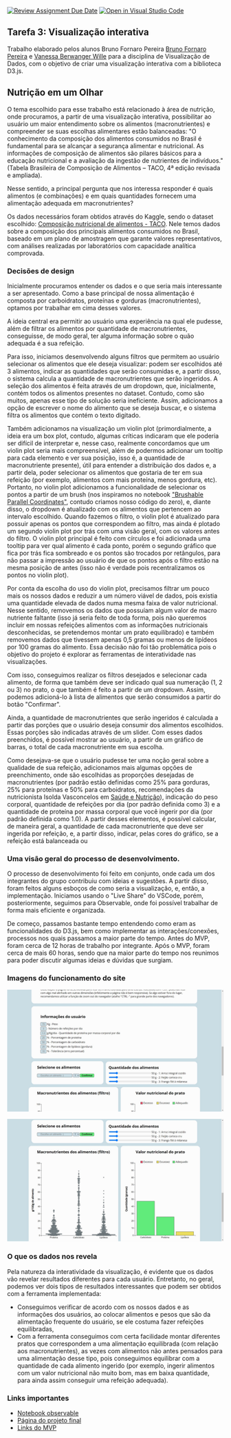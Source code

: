 [![Review Assignment Due Date](https://classroom.github.com/assets/deadline-readme-button-24ddc0f5d75046c5622901739e7c5dd533143b0c8e959d652212380cedb1ea36.svg)](https://classroom.github.com/a/CxFZefIP)
[![Open in Visual Studio Code](https://classroom.github.com/assets/open-in-vscode-718a45dd9cf7e7f842a935f5ebbe5719a5e09af4491e668f4dbf3b35d5cca122.svg)](https://classroom.github.com/online_ide?assignment_repo_id=10840813&assignment_repo_type=AssignmentRepo)

## Tarefa 3: Visualização interativa

Trabalho elaborado pelos alunos Bruno Fornaro Pereira [Bruno Fornaro Pereira](https://github.com/BrunoFornaro) e [Vanessa Berwanger Wille](https://github.com/VanessaWille) para a disciplina de Visualização de Dados, com o objetivo de criar uma visualização interativa com a biblioteca D3.js. 


## Nutrição em um Olhar

O tema escolhido para esse trabalho está relacionado à área de nutrição, onde procuramos, a partir de uma visualização interativa, possibilitar ao usuário um maior entendimento sobre os alimentos (macronutrientes) e compreender se suas escolhas alimentares estão balanceadas: "O conhecimento da composição dos alimentos consumidos no Brasil é fundamental para se alcançar a segurança alimentar e nutricional. As informações de composição de alimentos são pilares básicos para a educação nutricional e a avaliação da ingestão de nutrientes de indivíduos." (Tabela Brasileira de Composição de Alimentos – TACO, 4ª edição revisada e ampliada). 

Nesse sentido, a principal pergunta que nos interessa responder é quais alimentos (e combinações) e em quais quantidades fornecem uma alimentação adequada em macronutrientes? 

 Os dados necessários foram obtidos através do Kaggle, sendo o dataset escolhido: [Composição nutricional de alimentos - TACO](https://www.kaggle.com/datasets/ispangler/composio-nutricional-de-alimentos-taco). Nele temos dados sobre a composição dos principais alimentos consumidos no Brasil, baseado em um plano de amostragem que garante valores representativos, com análises realizadas por laboratórios com capacidade analítica comprovada. 


### Decisões de design

Inicialmente procuramos entender os dados e o que seria mais interessante a ser apresentado. Como a base principal de nossa alimentação é composta por carboidratos, proteínas e gorduras (macronutrientes), optamos por trabalhar em cima desses valores. 

A ideia central era permitir ao usuário uma experiência na qual ele pudesse, além de filtrar os alimentos por quantidade de macronutrientes, conseguisse, de modo geral, ter alguma informação sobre o quão adequada é a sua refeição.

Para isso, iniciamos desenvolvendo alguns filtros que permitem ao usuário selecionar os alimentos que ele deseja visualizar: podem ser escolhidos até 3 alimentos, indicar as quantidades que serão consumidas e, a partir disso, o sistema calcula a quantidade de macronutrientes que serão ingeridos. A seleção dos alimentos é feita através de um dropdown, que, inicialmente, contém todos os alimentos presentes no dataset. Contudo, como são muitos, apenas esse tipo de solução seria ineficiente. Assim, adicionamos a opção de escrever o nome do alimento que se deseja buscar, e o sistema filtra os alimentos que contém o texto digitado. 

Também adicionamos na visualização um violin plot (primordialmente, a ideia era um box plot, contudo, algumas críticas indicaram que ele poderia ser difícil de interpretar e, nesse caso, realmente concordamos que um violin plot seria mais compreensível, além de podermos adicionar um tooltip para cada elemento e ver sua posição, isso é, a quantidade de macronutriente presente), útil para entender a distribuição dos dados e, a partir dela, poder selecionar os alimentos que gostaria de ter em sua refeição (por exemplo, alimentos com mais proteína, menos gordura, etc). Portanto, no violin plot adicionamos a funcionalidade de selecionar os pontos a partir de um brush (nos inspiramos no notebook ["Brushable Parallel Coordinates"](https://observablehq.com/@d3/brushable-parallel-coordinates), contudo criamos nosso código do zero), e, diante disso, o dropdown é atualizado com os alimentos que pertencem ao intervalo escolhido. Quando fazemos o filtro, o violin plot é atualizado para possuir apenas os pontos que correspondem ao filtro, mas ainda é plotado um segundo violin plot por trás com uma visão geral, com os valores antes do filtro. O violin plot principal é feito com círculos e foi adicionada uma tooltip para ver qual alimento é cada ponto, porém o segundo gráfico que fica por trás fica sombreado e os pontos são trocados por retângulos, para não passar a impressão ao usuário de que os pontos após o filtro estão na mesma posição de antes (isso não é verdade pois recentralizamos os pontos no violin plot). 

Por conta da escolha do uso do violin plot, precisamos filtrar um pouco mais os nossos dados e reduzir a um número viável de dados, pois existia uma quantidade elevada de dados numa mesma faixa de valor nutricional. Nesse sentido, removemos os dados que possuíam algum valor de macro nutriente faltante (isso já seria feito de toda forma, pois não queremos incluir em nossas refeições alimentos com as informações nutricionais desconhecidas, se pretendemos montar um prato equilibrado) e também removemos dados que tivessem apenas 0,5 gramas ou menos de lipídeos por 100 gramas do alimento. Essa decisão não foi tão problemática pois o objetivo do projeto é explorar as ferramentas de interatividade nas visualizações.

Com isso, conseguimos realizar os filtros desejados e selecionar cada alimento, de forma que também deve ser indicado qual sua numeração (1, 2 ou 3) no prato, o que também é feito a partir de um dropdown. Assim, podemos adicioná-lo à lista de alimentos que serão consumidos a partir do botão "Confirmar".

Ainda, a quantidade de macronutrientes que serão ingeridos é calculada a partir das porções que o usuário deseja consumir dos alimentos escolhidos. Essas porções são indicadas através de um slider. Com esses dados preenchidos, é possível mostrar ao usuário, a partir de um gráfico de barras, o total de cada macronutriente em sua escolha.

Como desejava-se que o usuário pudesse ter uma noção geral sobre a qualidade de sua refeição, adicionamos mais algumas opções de preenchimento, onde são escolhidas as proporções desejadas de macronutrientes (por padrão estão definidas como 25% para gorduras, 25% para proteínas e 50% para carboidratos, recomendações da nutricionista Isolda Vasconcelos em [Saúde e Nutrição](https://www.boasaude.com.br/nutricao/15404/qual-a-proporcao-de-proteina-e-carboidratos-ideal-nas-refeicoes.html)), indicação do peso corporal, quantidade de refeições por dia (por padrão definida como 3) e a quantidade de proteína por massa corporal que você ingerir por dia (por padrão definida como 1.0). A partir desses elementos, é possível calcular, de maneira geral, a quantidade de cada macronutriente que deve ser ingerida por refeição, e, a partir disso, indicar, pelas cores do gráfico, se a refeição está balanceada ou 


### Uma visão geral do processo de desenvolvimento.

O processo de desenvolvimento foi feito em conjunto, onde cada um dos integrantes do grupo contribuiu com ideias e sugestões. A partir disso, foram feitos alguns esboços de como seria a visualização, e, então, a implementação. Iniciamos usando o "Live Share" do VSCode, porém, posteriormente, seguimos para Observable, onde foi possível trabalhar de forma mais eficiente e organizada.

De começo, passamos bastante tempo entendendo como eram as funcionalidades do D3.js, bem como implementar as interações/conexões, processos nos quais passamos a maior parte do tempo. Antes do MVP, foram cerca de 12 horas de trabalho por integrante. Após o MVP, foram cerca de mais 60 horas, sendo que na maior parte do tempo nos reunimos para poder discutir algumas ideias e dúvidas que surgiam.

### Imagens do funcionamento do site

![Funcionamento1](./imgs/img1.jpeg)

![Funcionamento2](./imgs/img2.jpeg)

### O que os dados nos revela
Pela natureza da interatividade da visualização, é evidente que os dados vão revelar resultados diferentes para cada usuário. Entretanto, no geral, podemos ver dois tipos de resultados interessantes que podem ser obtidos com a ferramenta implementada:
+ Conseguimos verificar de acordo com os nossos dados e as informações dos usuários, ao colocar alimentos e pesos que são da alimentação frequente do usuário, se ele costuma fazer refeições equilibradas,
+ Com a ferramenta conseguimos com certa facilidade montar diferentes pratos que correspondem a uma alimentação equilibrada (com relação aos macronutrientes), as vezes com alimentos não antes pensados para uma alimentação desse tipo, pois conseguimos equilibrar com a quantidade de cada alimento ingerido (por exemplo, ingerir alimentos com um valor nutricional não muito bom, mas em baixa quantidade, para ainda assim conseguir uma refeição adequada).


### Links importantes
* [Notebook observable](https://observablehq.com/d/ffb89fcb60d326fa)
* [Página do projeto final](https://fgv-vis-2023.github.io/assignment-3-nutricao_em_um_olhar/)
* [Links do MVP](https://fgv-vis-2023.github.io/assignment-3-nutricao_em_um_olhar/links_mvp.html)
